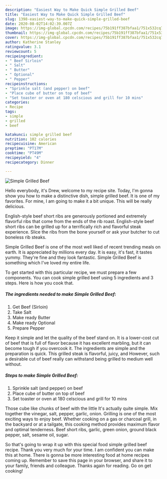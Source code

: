 ```yaml
---
description: "Easiest Way to Make Quick Simple Grilled Beef"
title: "Easiest Way to Make Quick Simple Grilled Beef"
slug: 1398-easiest-way-to-make-quick-simple-grilled-beef
date: 2020-08-02T14:02:39.007Z
image: https://img-global.cpcdn.com/recipes/75b191ff387bfaa1/751x532cq70/simple-grilled-beef-recipe-main-photo.jpg
thumbnail: https://img-global.cpcdn.com/recipes/75b191ff387bfaa1/751x532cq70/simple-grilled-beef-recipe-main-photo.jpg
cover: https://img-global.cpcdn.com/recipes/75b191ff387bfaa1/751x532cq70/simple-grilled-beef-recipe-main-photo.jpg
author: Katherine Stanley
ratingvalue: 3.1
reviewcount: 5
recipeingredient:
- " Beef Sirloin"
- " Salt"
- " Butter"
- " Optional"
- " Pepper"
recipeinstructions:
- "Sprinkle salt (and pepper) on beef"
- "Place cube of butter on top of beef"
- "Set toaster or oven at 180 celscious and grill for 10 mins"
categories:
- Recipe
tags:
- simple
- grilled
- beef

katakunci: simple grilled beef 
nutrition: 102 calories
recipecuisine: American
preptime: "PT17M"
cooktime: "PT49M"
recipeyield: "4"
recipecategory: Dinner

---
```



![Simple Grilled Beef](https://img-global.cpcdn.com/recipes/75b191ff387bfaa1/751x532cq70/simple-grilled-beef-recipe-main-photo.jpg)

Hello everybody, it's Drew, welcome to my recipe site. Today, I'm gonna show you how to make a distinctive dish, simple grilled beef. It is one of my favorites. For mine, I am going to make it a bit unique. This will be really delicious.

English-style beef short ribs are generously portioned and extremely flavorful ribs that come from the ends of the rib roast. English-style beef short ribs can be grilled up for a terrifically rich and flavorful steak experience. Slice the ribs from the bone yourself or ask your butcher to cut boneless rib steaks.

Simple Grilled Beef is one of the most well liked of recent trending meals on earth. It is appreciated by millions every day. It is easy, it's fast, it tastes yummy. They're fine and they look fantastic. Simple Grilled Beef is something which I've loved my entire life.


To get started with this particular recipe, we must prepare a few components. You can cook simple grilled beef using 5 ingredients and 3 steps. Here is how you cook that.

<!--inarticleads1-->

##### The ingredients needed to make Simple Grilled Beef:

1. Get  Beef (Sirloin)
1. Take  Salt
1. Make ready  Butter
1. Make ready  Optional
1. Prepare  Pepper


Keep it simple and let the quality of the beef stand on. It is a lower-cost cut of beef that is full of flavor because it has excellent marbling, but it can become tough if you overcook it. The ingredients are simple and the preparation is quick. This grilled steak is flavorful, juicy, and However, such a desirable cut of beef really can withstand being grilled to medium well without. 

<!--inarticleads2-->

##### Steps to make Simple Grilled Beef:

1. Sprinkle salt (and pepper) on beef
1. Place cube of butter on top of beef
1. Set toaster or oven at 180 celscious and grill for 10 mins


Those cube like chunks of beef with the little It&#39;s actually quite simple. Mix together the vinegar, salt, pepper, garlic, onion. Grilling is one of the most exciting ways to enjoy beef. Whether cooking on a gas or charcoal grill, in the backyard or at a tailgate, this cooking method provides maximum flavor and optimal tenderness. Beef short ribs, garlic, green onion, ground black pepper, salt, sesame oil, sugar. 

So that's going to wrap it up with this special food simple grilled beef recipe. Thank you very much for your time. I am confident you can make this at home. There is gonna be more interesting food at home recipes coming up. Remember to save this page in your browser, and share it to your family, friends and colleague. Thanks again for reading. Go on get cooking!
